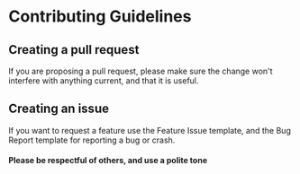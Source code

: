 # Contributing Guidelines

## Creating a pull request
If you are proposing a pull request, please make sure the change won't interfere with anything current, and that it is useful. 
## Creating an issue
If you want to request a feature use the Feature Issue template, and the Bug Report template for reporting a bug or crash.

#### Please be respectful of others, and use a polite tone
